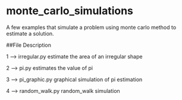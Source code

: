 # monte_carlo_simulations
A few examples that simulate a problem using monte carlo method to estimate a solution.

##File Description

1 --> irregular.py
  estimate the area of an irregular shape
  
2 --> pi.py
  estimates the value of pi
  
3 --> pi_graphic.py
  graphical simulation of pi estimation
  
4 --> random_walk.py
  random_walk simulation
